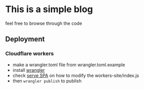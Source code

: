 # This is a simple blog

feel free to browse through the code

## Deployment

### Cloudflare workers

- make a wrangler.toml file from wrangler.toml.example
- install [wrangler](https://github.com/cloudflare/wrangler)
- check [serve SPA](https://github.com/cloudflare/kv-asset-handler#servesinglepageapp) on how to modify the workers-site/index.js
- then `wrangler publish` to publish

